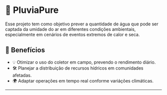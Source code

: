 # 💠 PluviaPure

Esse projeto tem como objetivo prever a quantidade de água que pode ser captada da umidade do ar em diferentes condições ambientais, especialmente em cenários de eventos extremos de calor e seca.

## 🌟 Benefícios 

- 💡 Otimizar o uso do coletor em campo, prevendo o rendimento diário.
- 🛠️ Planejar a distribuição de recursos hídricos em comunidades afetadas.
- 🌍 Adaptar operações em tempo real conforme variáções climáticas.

---

